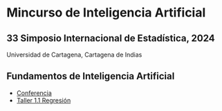 # Mincurso de Inteligencia Artificial

## 33 Simposio Internacional de Estadística, 2024
Universidad de Cartagena, Cartagena de Indias

## Fundamentos de Inteligencia Artificial
- [Conferencia](https://github.com/AprendizajeProfundo/MiniCursoIASimposio/blob/main/Cuadernos/Cursillo_IA_01_Conferencia_Fundamentos.ipynb)
- [Taller 1.1 Regresión](https://github.com/AprendizajeProfundo/MiniCursoIASimposio/blob/main/Cuadernos/Cursillo_IA_01_Taller_01_Regresion.ipynb)
